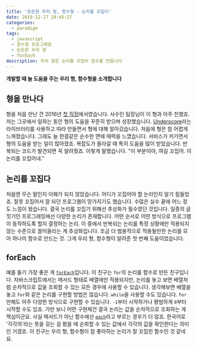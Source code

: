 ```yaml
---
title: '든든한 우리 형, 함수형 - 논리를 꼬집다'
date: 2019-12-17 20:45:27
categories:
  - paradigm
tags:
  - javascript
  - 함수형 프로그래밍
  - 든든한 우리 형
  - forEach
description: 우리 형은 논리를 꼬집어 함수를 만듭니다
---
```

**개발할 때 늘 도움을 주는 우리 형, 함수형을 소개합니다**

## 형을 만나다
형을 처음 만난 건 2016년 [첫 직장](https://www.marpple.com/kr/)에서였습니다. 사수인 팀장님이 이 형과 아주 친했죠. 저는 그곳에서 일하는 동안 형의 도움을 꾸준히 받으며 성장했습니다. [Underscore](https://underscorejs.org/)라는 라이브러리를 사용하고 따라 만들면서 형에 대해 알아갔습니다. 처음에 형은 참 어렵게 느껴졌습니다. 그래도 늘 한결같은 순수한 면에 매력을 느꼈습니다. 서비스가 커가면서 형의 도움을 받는 일이 많아졌죠. 복잡도가 올라갈 때 특히 도움을 많이 받았습니다. 반복되는 코드가 발견되면 꼭 알려줬죠. 이렇게 말했습니다. "이 부분이야, 여길 꼬집어. 이 논리를 꼬집어내."

## 논리를 꼬집다
처음엔 무슨 말인지 이해가 되지 않았습니다. 어디가 꼬집어야 할 논리인지 알기 힘들었죠. 잘못 꼬집어서 잘 되던 프로그램이 망가지기도 했습니다. 수많은 실수 끝에 어느 정도 느낌이 왔습니다. 결국 논리를 꼬집기 위해선 추상화가 필수였던 것입니다. 일종의 글짓기인 프로그래밍에선 다양한 논리가 존재합니다. 어떤 순서로 어떤 방식으로 프로그램이 동작하도록 할지 결정하는 논리. 이 중에서 반복되는 논리를 특정 상황에만 적용되지 않는 수준으로 끌어올리는 게 추상화입니다. 조금 더 범용적으로 적용될만한 논리를 모아 하나의 함수로 만드는 것. 그게 우리 형, 함수형이 알려준 첫 번째 도움이었습니다. 

## forEach
예를 들기 가장 좋은 게 [`forEach`](https://developer.mozilla.org/ko/docs/Web/JavaScript/Reference/Global_Objects/Array/forEach)입니다. 이 친구는 `for`의 논리를 함수로 만든 친구입니다. 자바스크립트에서는 메서드 형태로 배열에만 적용되지만, 논리를 놓고 보면 배열처럼 순차적으로 값을 조회할 수 있는 모든 경우에 사용할 수 있습니다. 생각해보면 배열을 놓고 `for`와 같은 논리를 구현할 방법은 많습니다. `while`을 사용할 수도 있습니다. `for` 만해도 아주 다양한 방식으로 구현할 수 있습니다. `-1`부터 시작하거나 평범하게 `0`부터 시작할 수도 있죠. 가만 보니 어떤 구현체건 결국 논리는 값을 순차적으로 조회하는 게 핵심이군요. 사실 메서드가 아닌 함수에선 [`each`](https://underscorejs.org/#each)라고 부르는 경우가 더 많죠. 한국어로 '각각의'라는 뜻을 갖는 걸 봤을 때 순회할 수 있는 값에서 각각의 값을 확인한다는 의미인 거겠죠. 이 친구는 우리 형, 함수형이 참 좋아하는 논리가 잘 꼬집힌 함수인 것 같네요.



